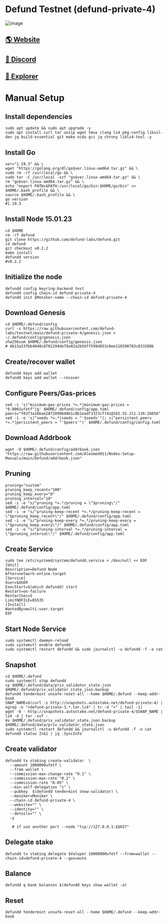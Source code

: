 # Defund Testnet (defund-private-4)

![image](https://miro.medium.com/max/750/1*ARSUtObxo8xSh2kReWgv2Q.webp)

## <a href="https://defund.app/">🌎 Website </a>
## <a href="https://discord.gg/bWZqS6xBcK">💎 Discord </a>
## <a href="https://defund.explorers.guru/">🚀 Explorer </a>

# Manual Setup

## Install dependencies
```
sudo apt update && sudo apt upgrade -y
sudo apt install curl tar unzip wget tmux clang lz4 pkg-config libssl-dev jq build-essential git make ncdu gcc jq chrony liblz4-tool -y
```
## Install Go
```
ver="1.19.3" && \
wget "https://golang.org/dl/go$ver.linux-amd64.tar.gz" && \
sudo rm -rf /usr/local/go && \
sudo tar -C /usr/local -xzf "go$ver.linux-amd64.tar.gz" && \
rm "go$ver.linux-amd64.tar.gz" && \
echo "export PATH=$PATH:/usr/local/go/bin:$HOME/go/bin" >> $HOME/.bash_profile && \
source $HOME/.bash_profile && \
go version    
#1.19.3
```
## Install Node 15.01.23

```
cd $HOME
rm -rf defund
git clone https://github.com/defund-labs/defund.git
cd defund
git checkout v0.2.2
make install
defundd version         
#v0.2.2
```

## Initialize the node
```
defundd config keyring-backend test
defundd config chain-id defund-private-4
defundd init $Moniker-name --chain-id defund-private-4
```

## Download Genesis
```
cd $HOME/.defund/config
curl -s https://raw.githubusercontent.com/defund-labs/testnet/main/defund-private-4/genesis.json > ~/.defund/config/genesis.json
sha256sum $HOME/.defund/config/genesis.json
# db13a33fbb4048c8701294de79a42a2b5dff599d653c0ee110390783c833208b
```
## Create/recover wallet
```
defundd keys add wallet
defundd keys add wallet --recover
```

## Configure Peers/Gas-prices
```
sed -i 's|^minimum-gas-prices *=.*|minimum-gas-prices = "0.0001ufetf"|g' $HOME/.defund/config/app.toml
peers="f03f3a18bae28f2099648b1c8b1eadf3323cf741@162.55.211.136:26656"
sed -i -e 's|^seeds *=.*|seeds = "'$seeds'"|; s|^persistent_peers *=.*|persistent_peers = "'$peers'"|' $HOME/.defund/config/config.toml
```
## Download Addrbook
```
wget -O $HOME/.defund/config/addrbook.json "https://raw.githubusercontent.com/Alexmed911/Nodes-Setup-Manuals/main/Defund/addrbook.json"
```
## Pruning
```
pruning="custom"
pruning_keep_recent="100"
pruning_keep_every="0"
pruning_interval="10"
sed -i -e "s/^pruning *=.*/pruning = \"$pruning\"/" $HOME/.defund/config/app.toml
sed -i -e "s/^pruning-keep-recent *=.*/pruning-keep-recent = \"$pruning_keep_recent\"/" $HOME/.defund/config/app.toml
sed -i -e "s/^pruning-keep-every *=.*/pruning-keep-every = \"$pruning_keep_every\"/" $HOME/.defund/config/app.toml
sed -i -e "s/^pruning-interval *=.*/pruning-interval = \"$pruning_interval\"/" $HOME/.defund/config/app.toml
```
## Create Service
```
sudo tee /etc/systemd/system/defundd.service > /dev/null << EOF
[Unit]
Description=Defund Node
After=network-online.target
[Service]
User=$USER
ExecStart=$(which defundd) start
Restart=on-failure
RestartSec=5
LimitNOFILE=65535
[Install]
WantedBy=multi-user.target
EOF
```
## Start Node Service
```
sudo systemctl daemon-reload
sudo systemctl enable defundd
sudo systemctl restart defundd && sudo journalctl -u defundd -f -o cat
```
## Snapshot
```
cd $HOME/.defund
sudo systemctl stop defundd
cp $HOME/.defund/data/priv_validator_state.json $HOME/.defund/priv_validator_state.json.backup
defundd tendermint unsafe-reset-all --home $HOME/.defund --keep-addr-book
SNAP_NAME=$(curl -s http://snapshots.autostake.net/defund-private-4/ | egrep -o ">defund-private-3.*.tar.lz4" | tr -d ">" | tail -1)
wget -O - http://snapshots.autostake.net/defund-private-4/$SNAP_NAME | lz4 -d | tar -xvf -
mv $HOME/.defund/priv_validator_state.json.backup $HOME/.defund/data/priv_validator_state.json
sudo systemctl restart defundd && journalctl -u defundd -f -o cat
defundd status 2>&1 | jq .SyncInfo
```
## Create validator
```
defundd tx staking create-validator  \      
  --amount 1000000ufetf \
  --from wallet \
  --commission-max-change-rate "0.1" \
  --commission-max-rate "0.2" \
  --commission-rate "0.05" \
  --min-self-delegation "1" \
  --pubkey  $(defundd tendermint show-validator) \
  --moniker=Moniker \
  --chain-id defund-private-4 \
  --website="" \
  --identity="" \
  --details="" \
  -y
  
   # if use another port --node "tcp://127.0.0.1:$$657"
```
##  Delegate stake
```
defundd tx staking delegate $Valoper 10000000ufetf --from=wallet --chain-id=defund-private-4 --gas=auto
```
##  Balance
```
defundd q bank balances $(defundd keys show wallet -a)
```
##  Reset
```
defundd tendermint unsafe-reset-all --home $HOME/.defund --keep-addr-book
